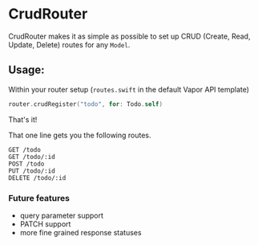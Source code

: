 # CrudRouter

CrudRouter makes it as simple as possible to set up CRUD (Create, Read, Update, Delete) routes for any `Model`.

## Usage:
Within your router setup (`routes.swift` in the default Vapor API template)
```swift
router.crudRegister("todo", for: Todo.self)
```
That's it!

That one line gets you the following routes.

```
GET /todo
GET /todo/:id
POST /todo
PUT /todo/:id
DELETE /todo/:id
```

### Future features
- query parameter support
- PATCH support
- more fine grained response statuses
